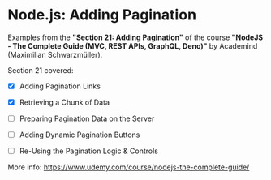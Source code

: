 # Node.js: Adding Pagination

Examples from the **"Section 21: Adding Pagination"** of the course **"NodeJS - The Complete Guide (MVC, REST APIs, GraphQL, Deno)"** by Academind (Maximilian Schwarzmüller).

Section 21 covered:

- [x] Adding Pagination Links
- [x] Retrieving a Chunk of Data
- [ ] Preparing Pagination Data on the Server
- [ ] Adding Dynamic Pagination Buttons
- [ ] Re-Using the Pagination Logic & Controls



More info: https://www.udemy.com/course/nodejs-the-complete-guide/